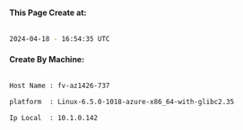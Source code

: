 
   
#### This Page Create at:

```bash

2024-04-18 - 16:54:35 UTC

```

#### Create By Machine:

```bash

Host Name : fv-az1426-737

platform  : Linux-6.5.0-1018-azure-x86_64-with-glibc2.35

Ip Local  : 10.1.0.142

```

